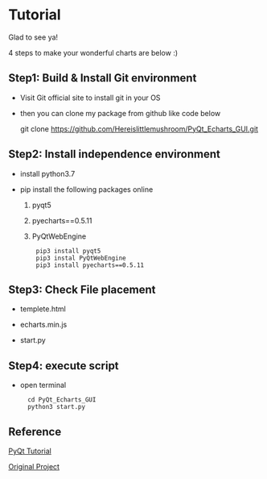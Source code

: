 # Tutorial

Glad to see ya! 

4 steps to make your wonderful charts are below :)

## Step1: Build & Install Git environment

- Visit Git official site to install git in your OS

- then you can clone my package from github like code below

     git clone https://github.com/Hereislittlemushroom/PyQt_Echarts_GUI.git

## Step2: Install independence environment

- install python3.7

- pip install the following packages online

    1. pyqt5

    2. pyecharts==0.5.11

    3. PyQtWebEngine

            pip3 install pyqt5
            pip3 instal PyQtWebEngine
            pip3 install pyecharts==0.5.11

## Step3:  Check File placement

- templete.html

- echarts.min.js

- start.py

## Step4: execute script

- open terminal
    
        cd PyQt_Echarts_GUI
        python3 start.py

## Reference

[PyQt Tutorial](https://www.cnblogs.com/archisama/p/5442071.html)

[Original Project](https://blog.csdn.net/this_is_id/article/details/86688585)